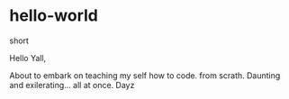 # hello-world
short

Hello Yall, 

About to embark on teaching my self how to code. from scrath. Daunting and exilerating... all at once. 
Dayz
